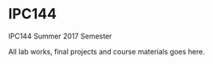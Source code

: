 # IPC144
IPC144 Summer 2017 Semester

All lab works, final projects and course materials goes here.
